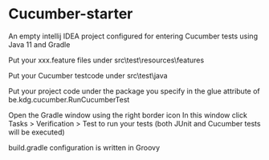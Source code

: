 # Cucumber-starter

An empty intellij IDEA project configured for entering Cucumber tests 
using Java 11 and Gradle 

Put your xxx.feature files under src\test\resources\features

Put your Cucumber testcode under src\test\java

Put your project code under the package you specify 
in the glue attribute of be.kdg.cucumber.RunCucumberTest

Open the Gradle window using the right border icon
In this window click Tasks > Verification > Test to run your tests 
(both JUnit and Cucumber tests will be executed)

build.gradle configuration is written in Groovy
	